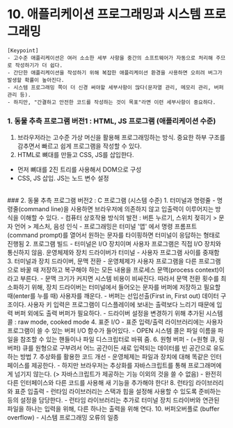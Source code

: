 # 10. 애플리케이션 프로그래밍과 시스템 프로그래밍

```
[Keypoint]
- 고수준 애플리케이션은 여러 소소한 세부 사항을 중간의 소프트웨어가 자동으로 처리해 주므로 작성하기가 더 쉽다.
- 간단한 애플리케이션을 작성하기 위해 복잡한 애플리케이션 환경을 사용하면 오히려 버그가 발생할 확률이 높아진다.
- 시스템 프로그래밍 쪽이 더 신경 써야할 세부사항이 많다(문자열 관리, 메모리 관리, 버퍼 관리 등). 
- 하지만, "간결하고 안전한 코드를 작성하는 것이 목표"라면 이런 세부사항이 중요하다.
```

### 1. 동물 추측 프로그램 버전1 : HTML, JS 프로그램 (애플리케이션 수준)
1. 브라우저라는 고수준 가상 머신을 활용해 프로그래밍하는 방식. 중요한 하부 구조를 감추면서 빠르고 쉽게 프로그램을 작성할 수 있다.
2. HTML로 뼈대를 만들고 CSS, JS를 삽입한다.
  - 먼저 뼈대를 2진 트리를 사용해서 DOM으로 구성
  - CSS, JS 삽입. JS는 노드 변수 설정
<br>
### 2. 동물 추측 프로그램 버전2 : C 프로그램 (시스템 수준)
1. 터미널과 명령줄
  - 명령줄(command line)을 사용하면 브라우저에 의존하지 않고 입출력이 이루어지는 방식을 이해할 수 있다.
  - 컴퓨터 상호작용 방식의 발전 : 버튼 누르기, 스위치 젖히기 > 문자 언어 > 제스처, 음성 인식
  - 프로그래밍은 터미널 '앱' 에서 명령 프롬프트(command prompt)를 열어서 원하는 문자를 타이핑하면 터미널이 응답하는 형태로 진행됨
2. 프로그램 빌드
  - 터미널은 I/O 장치이며 사용자 프로그램은 직접 I/O 장치와 통신하지 않음. 운영체제와 장치 드라이버가 터미널 - 사용자 프로그램 사이를 중재함
3. 터미널과 장치 드라이버, 문맥 전환
  - 운영체제가 사용자 프로그램을 다른 프로그램으로 바꿀 때 저장하고 복구해야 하는 모든 내용을 프로세스 문맥(process context)이라고 부른다. 
  - 문맥 크기가 커지면 시스템 비용이 비싸진다. 따라서 문맥 전환 횟수를 최소화하기 위해, 장치 드라이버는 터미널에서 들어오는 문자를 버퍼에 저장하고 필요할 때(enter를 누를 때) 사용자를 깨운다.
  - 버퍼는 선입선출(First in, First out) 데이터 구조이다. 사용자 키 입력은 프로그램이 디스플레이에 보내는 출력보다 느리기 때문에 입력 버퍼 외에도 출력 버퍼가 필요하다.
  - 드라이버 설정을 변경하기 위해 추가된 시스템 콜 : raw mode, cooked mode 
4. 표준 I/O
  - 표준 입력/출력 라이브러리에는 사용자 프로그램이 쓸 수 있는 버퍼 I/O 함수가 들어있다.
  - OPEN 시스템 콜은 파일 이름을 파일을 참조할 수 있는 핸들이나 파일 디스크립터로 바꿔 줌.
6. 원형 버퍼
  - (=원형 큐, 링 버퍼) 큐를 원형으로 구부려서 어느 공간이든 새로 입력되는 데이터를 빈 공간으로 유도하는 방법
7. 추상화를 활용한 코드 개선
  - 운영체제는 파일과 장치에 대해 똑같은 인터페이스를 제공한다.
  - 하지만 브라우저는 추상화를 자바스크립트를 통해 프로그래머에게 넘기지 않는다. (> 자바스크립트가 제공하는 기능 이외의 것을 쓸 수 없음)
  - 완전히 다른 인터페이스와 다른 코드를 사용해 새 기능을 추가해야 한다!
8. 런타임 라이브러리와 표준 입출력
  - 런타임 라이브러리는 스택과 힙을 설정해 사용할 수 있도록 준비하는 등의 설정을 담당한다.
  - 런타임 라이브러리는 추가로 터미널 장치 드라이버와 연관된 파일을 하나는 입력을 위해, 다른 하나는 출력을 위해 연다.
10. 버퍼오버플로 (buffer overflow)
  - 시스템 프로그래밍 오류의 일종

<br>
<br>

